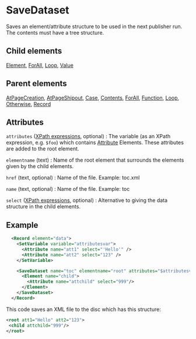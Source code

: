 # SaveDataset



Saves an element/attribute structure to be used in the next publisher run. The contents must have a tree structure.



##  Child elements

[Element](../element.md), [ForAll](../forall.md), [Loop](../loop.md), [Value](../value.md)

##  Parent elements

[AtPageCreation](../atpagecreation.md), [AtPageShipout](../atpageshipout.md), [Case](../case.md), [Contents](../contents.md), [ForAll](../forall.md), [Function](../function.md), [Loop](../loop.md), [Otherwise](../otherwise.md), [Record](../record.md)


## Attributes



`attributes` ([XPath expressions](../../manual/xpath.md), optional)
:   The variable (as an XPath expression, e.g. `$foo`) which contains [Attribute](../attribute.md) Elements. These attributes are added to the root element.




`elementname` (text)
:   Name of the root element that surrounds the elements given by the child elements.




`href` (text, optional)
:   Name of the file. Example: toc.xml




`name` (text, optional)
:   Name of the file. Example: toc




`select` ([XPath expressions](../../manual/xpath.md), optional)
:   Alternative to giving the data structure in the child elements.




## Example

```xml
  <Record element="data">
    <SetVariable variable="attributesvar">
      <Attribute name="att1" select="'Hello'" />
      <Attribute name="att2" select="123" />
    </SetVariable>

    <SaveDataset name="toc" elementname="root" attributes="$attributesvar">
      <Element name="child">
        <Attribute name="attchild" select="999"/>
      </Element>
    </SaveDataset>
  </Record>

```

This code saves an XML file to the disc which has this structure:


```xml
<root att1="Hello" att2="123">
 <child attchild="999"/>
</root>

```





